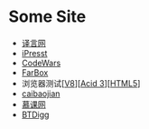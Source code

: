Some Site
=========

+	[译言网](http://www.yeeyan.org/)
+	[iPresst](http://www.ipresst.com/)
+ [CodeWars](http://www.codewars.com/)
+ [FarBox](https://www.farbox.com/)
+ 浏览器测试[[V8](http://v8.googlecode.com/svn/data/benchmarks/v6/run.html)][[Acid 3](http://acid3.acidtests.org/)][[HTML5](
http://www.html5test.com/)]
+ [caibaojian](http://caibaojian.com/)
+ [慕课网](http://www.imooc.com/)
+ [BTDigg](https://btdigg.org/)
